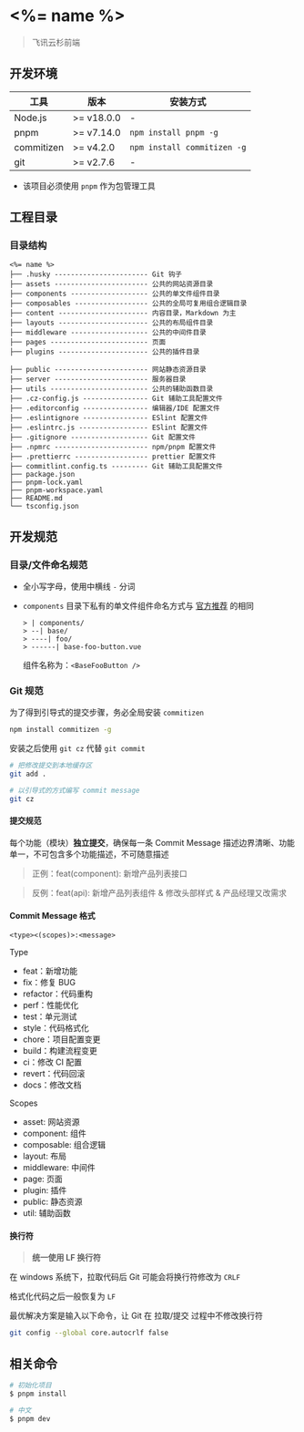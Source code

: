 # <%= name %>

> 飞讯云杉前端

## 开发环境

| 工具       | 版本       | 安装方式                    |
| ---------- | ---------- | --------------------------- |
| Node.js    | >= v18.0.0 | -                           |
| pnpm       | >= v7.14.0 | `npm install pnpm -g`       |
| commitizen | >= v4.2.0  | `npm install commitizen -g` |
| git        | >= v2.7.6  | -                           |

- 该项目必须使用 `pnpm` 作为包管理工具

## 工程目录

### 目录结构

```
<%= name %>
├── .husky ----------------------- Git 钩子
├── assets ----------------------- 公共的网站资源目录
├── components ------------------- 公共的单文件组件目录
├── composables ------------------ 公共的全局可复用组合逻辑目录
├── content ---------------------- 内容目录，Markdown 为主
├── layouts ---------------------- 公共的布局组件目录
├── middleware ------------------- 公共的中间件目录
├── pages ------------------------ 页面
├── plugins ---------------------- 公共的插件目录

├── public ----------------------- 网站静态资源目录
├── server ----------------------- 服务器目录
├── utils ------------------------ 公共的辅助函数目录
├── .cz-config.js ---------------- Git 辅助工具配置文件
├── .editorconfig ---------------- 编辑器/IDE 配置文件
├── .eslintignore ---------------- ESlint 配置文件
├── .eslintrc.js ----------------- ESlint 配置文件
├── .gitignore ------------------- Git 配置文件
├── .npmrc ----------------------- npm/pnpm 配置文件
├── .prettierrc ------------------ prettier 配置文件
├── commitlint.config.ts --------- Git 辅助工具配置文件
├── package.json
├── pnpm-lock.yaml
├── pnpm-workspace.yaml
├── README.md
└── tsconfig.json
```

## 开发规范

### 目录/文件命名规范

- 全小写字母，使用中横线 `-` 分词

- `components` 目录下私有的单文件组件命名方式与 [官方推荐](https://nuxt.com/docs/guide/directory-structure/components#component-names) 的相同

  ```
  > | components/
  > --| base/
  > ----| foo/
  > ------| base-foo-button.vue
  ```

  组件名称为：`<BaseFooButton />`

### Git 规范

为了得到引导式的提交步骤，务必全局安装 `commitizen`

```bash
npm install commitizen -g
```

安装之后使用 `git cz` 代替 `git commit`

```bash
# 把修改提交到本地缓存区
git add .

# 以引导式的方式编写 commit message
git cz
```

#### 提交规范

每个功能（模块）**独立提交**，确保每一条 Commit Message 描述边界清晰、功能单一，不可包含多个功能描述，不可随意描述

> 正例：feat(component): 新增产品列表接口

> 反例：feat(api): 新增产品列表组件 & 修改头部样式 & 产品经理又改需求

#### Commit Message 格式

`<type><(scopes)>:<message>`

Type

- feat：新增功能
- fix：修复 BUG
- refactor：代码重构
- perf：性能优化
- test：单元测试
- style：代码格式化
- chore：项目配置变更
- build：构建流程变更
- ci：修改 CI 配置
- revert：代码回滚
- docs：修改文档

Scopes

- asset: 网站资源
- component: 组件
- composable: 组合逻辑
- layout: 布局
- middleware: 中间件
- page: 页面
- plugin: 插件
- public: 静态资源
- util: 辅助函数

#### 换行符

> **统一使用 LF 换行符**

在 windows 系统下，拉取代码后 Git 可能会将换行符修改为 `CRLF`

格式化代码之后一般恢复为 `LF`

最优解决方案是输入以下命令，让 Git 在 拉取/提交 过程中不修改换行符

```bash
git config --global core.autocrlf false
```

## 相关命令

```bash
# 初始化项目
$ pnpm install

# 中文
$ pnpm dev
```
